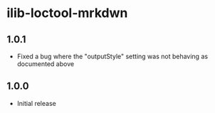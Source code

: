 # ilib-loctool-mrkdwn

## 1.0.1

-   Fixed a bug where the "outputStyle" setting was not behaving as documented above

## 1.0.0

-   Initial release

